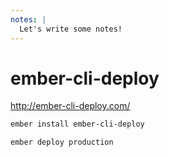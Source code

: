 ```yaml
---
notes: |
  Let's write some notes!
---
```


# ember-cli-deploy

http://ember-cli-deploy.com/

```sh
ember install ember-cli-deploy
```

```sh
ember deploy production
```
